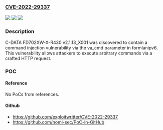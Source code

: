 ### [CVE-2022-29337](https://cve.mitre.org/cgi-bin/cvename.cgi?name=CVE-2022-29337)
![](https://img.shields.io/static/v1?label=Product&message=n%2Fa&color=blue)
![](https://img.shields.io/static/v1?label=Version&message=n%2Fa&color=blue)
![](https://img.shields.io/static/v1?label=Vulnerability&message=n%2Fa&color=brighgreen)

### Description

C-DATA FD702XW-X-R430 v2.1.13_X001 was discovered to contain a command injection vulnerability via the va_cmd parameter in formlanipv6. This vulnerability allows attackers to execute arbitrary commands via a crafted HTTP request.

### POC

#### Reference
No PoCs from references.

#### Github
- https://github.com/exploitwritter/CVE-2022-29337
- https://github.com/nomi-sec/PoC-in-GitHub

